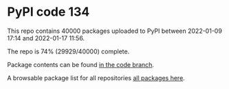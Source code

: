 # PyPI code 134

This repo contains 40000 packages uploaded to PyPI between 
2022-01-09 17:14 and 2022-01-17 11:56.

The repo is 74% (29929/40000) complete.

Package contents can be found [in the code branch](https://github.com/pypi-data/pypi-mirror-134/tree/code/packages).

A browsable package list for all repositories [all packages here](https://pypi-data.github.io/website/repositories/pypi-mirror-134).



